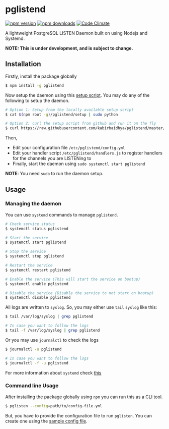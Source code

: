 # pglistend
[![npm version](https://img.shields.io/npm/v/pglistend.svg?style=flat-square)](https://www.npmjs.com/package/pglistend) [![npm downloads](https://img.shields.io/npm/dt/pglistend.svg?style=flat-square)](https://www.npmjs.com/package/pglistend) [![Code Climate](https://img.shields.io/codeclimate/github/kabirbaidhya/pglistend.svg?style=flat-square)](https://codeclimate.com/github/kabirbaidhya/pglistend)

A lightweight PostgreSQL LISTEN Daemon built on using Nodejs and Systemd.

**NOTE: This is under development, and is subject to change.**

## Installation

Firstly, install the package globally

```bash
$ npm install -g pglistend
```

Now setup the daemon using this [setup script](setup). You may do any of the following to setup the daemon.

```bash
# Option 1: Setup from the locally available setup script
$ cat $(npm root -g)/pglistend/setup | sudo python

# Option 2: curl the setup script from github and run it on the fly
$ curl https://raw.githubusercontent.com/kabirbaidhya/pglistend/master/setup | sudo python
```
Then,
 * Edit your configuration file `/etc/pglistend/config.yml`
 * Edit your handler script `/etc/pglistend/handlers.js` to register handlers for the channels you are LISTENing to
 * Finally, start the daemon using `sudo systemctl start pglistend`

 **NOTE**: You need `sudo` to run the daemon setup.

## Usage
### Managing the daemon
You can use `systemd` commands to manage `pglistend`.
```bash
# Check service status
$ systemctl status pglistend

# Start the service
$ systemctl start pglistend

# Stop the service
$ systemctl stop pglistend

# Restart the service
$ systemctl restart pglistend

# Enable the service (This will start the service on bootup)
$ systemctl enable pglistend

# Disable the service (Disable the service to not start on bootup)
$ systemctl disable pglistend
```
All logs are written to `syslog`.
So, you may either use `tail` `syslog` like this:
```bash
$ tail /var/log/syslog | grep pglistend

# In case you want to follow the logs
$ tail -f /var/log/syslog | grep pglistend
```

Or you may use `journalctl` to check the logs
```bash
$ journalctl -u pglistend

# In case you want to follow the logs
$ journalctl -f -u pglistend
```

For more information about `systemd` check [this](https://wiki.debian.org/systemd#Managing_services_with_systemd)
### Command line Usage
After installing the package globally using `npm` you can run this as a CLI tool.
```bash
$ pglisten --config=path/to/config-file.yml
```
But, you have to provide the configuration file to run `pglisten`. You can create one using the [sample config file](config.yml.sample).
